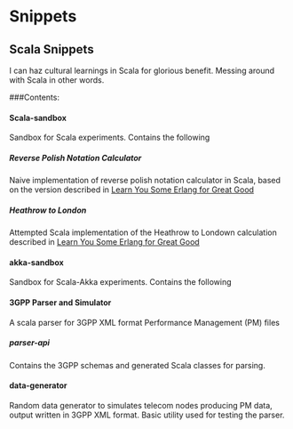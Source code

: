 Snippets
========

## Scala Snippets

I can haz cultural learnings in Scala for glorious benefit. Messing around with Scala in other words.

###Contents: 

#### Scala-sandbox

Sandbox for Scala experiments. Contains the following

##### Reverse Polish Notation Calculator

Naive implementation of reverse polish notation calculator in Scala, based on the version described in [Learn You Some Erlang for Great Good](http://learnyousomeerlang.com/functionally-solving-problems "Learn You Some Erlang for Great Good ")

##### Heathrow to London

Attempted Scala implementation of the Heathrow to Londown calculation described in [Learn You Some Erlang for Great Good](http://learnyousomeerlang.com/functionally-solving-problems "Learn You Some Erlang for Great Good ")

#### akka-sandbox

Sandbox for Scala-Akka experiments. Contains the following


#### 3GPP Parser and Simulator

A scala parser for 3GPP XML format Performance Management (PM) files

##### parser-api

Contains the 3GPP schemas and generated Scala classes for parsing.

#### data-generator

Random data generator to simulates telecom nodes producing PM data, output written in 3GPP XML format. Basic utility used for testing the parser.



